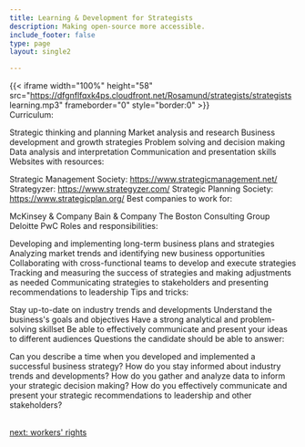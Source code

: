 ```yaml
---
title: Learning & Development for Strategists
description: Making open-source more accessible.
include_footer: false
type: page
layout: single2

---
```


{{< iframe width="100%" height="58" src="https://dfgnflfqxk4ps.cloudfront.net/Rosamund/strategists/strategists learning.mp3" frameborder="0" style="border:0" >}}<br>
Curriculum:

Strategic thinking and planning
Market analysis and research
Business development and growth strategies
Problem solving and decision making
Data analysis and interpretation
Communication and presentation skills
Websites with resources:

Strategic Management Society: https://www.strategicmanagement.net/
Strategyzer: https://www.strategyzer.com/
Strategic Planning Society: https://www.strategicplan.org/
Best companies to work for:

McKinsey & Company
Bain & Company
The Boston Consulting Group
Deloitte
PwC
Roles and responsibilities:

Developing and implementing long-term business plans and strategies
Analyzing market trends and identifying new business opportunities
Collaborating with cross-functional teams to develop and execute strategies
Tracking and measuring the success of strategies and making adjustments as needed
Communicating strategies to stakeholders and presenting recommendations to leadership
Tips and tricks:

Stay up-to-date on industry trends and developments
Understand the business's goals and objectives
Have a strong analytical and problem-solving skillset
Be able to effectively communicate and present your ideas to different audiences
Questions the candidate should be able to answer:

Can you describe a time when you developed and implemented a successful business strategy?
How do you stay informed about industry trends and developments?
How do you gather and analyze data to inform your strategic decision making?
How do you effectively communicate and present your strategic recommendations to leadership and other stakeholders?

<br>
<a href="https://workdojos.com/strategists/rights">next: workers' rights</a>
</p>